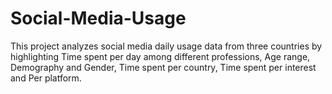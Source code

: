 # Social-Media-Usage
This project analyzes social media daily usage data from three countries by highlighting Time spent per day among different professions, Age range, Demography and Gender, Time spent per country, Time spent per interest and Per platform.
